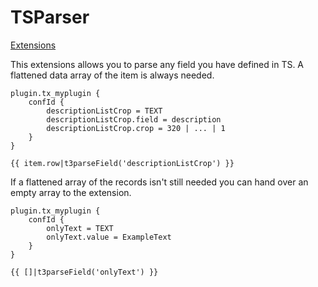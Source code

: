 # TSParser
[Extensions](../extensions.md)

This extensions allows you to parse any field you have defined in TS. A flattened data array of the item is always needed.

```
plugin.tx_myplugin {
	confId {
		descriptionListCrop = TEXT
		descriptionListCrop.field = description
		descriptionListCrop.crop = 320 | ... | 1
	}
}
```

```twig
{{ item.row|t3parseField('descriptionListCrop') }}
```


If a flattened array of the records isn't still needed you can hand over an empty array to the extension.

```
plugin.tx_myplugin {
	confId {
		onlyText = TEXT
		onlyText.value = ExampleText
	}
}
```

```
{{ []|t3parseField('onlyText') }}
```
